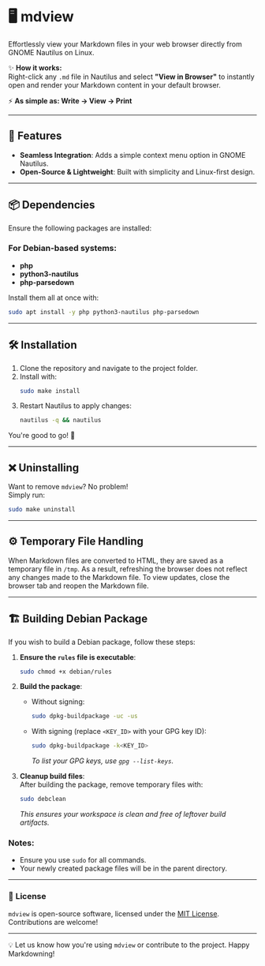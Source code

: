 # 🖥️ **mdview**  
Effortlessly view your Markdown files in your web browser directly from GNOME Nautilus on Linux.  

✨ **How it works:**  
Right-click any `.md` file in Nautilus and select **"View in Browser"** to instantly open and render your Markdown content in your default browser.  

⚡ **As simple as: Write → View → Print**  

---

## 🚀 **Features**  
- **Seamless Integration**: Adds a simple context menu option in GNOME Nautilus.  
- **Open-Source & Lightweight**: Built with simplicity and Linux-first design.

---

## 📦 **Dependencies**  

Ensure the following packages are installed:  

### For Debian-based systems:  
- **php**  
- **python3-nautilus**  
- **php-parsedown**  

Install them all at once with:  
```bash
sudo apt install -y php python3-nautilus php-parsedown
```

---

## 🛠️ **Installation**  

1. Clone the repository and navigate to the project folder.  
2. Install with:  
   ```bash
   sudo make install
   ```
3. Restart Nautilus to apply changes:  
   ```bash
   nautilus -q && nautilus
   ```

You're good to go! 🎉  

---

## ❌ **Uninstalling**  

Want to remove `mdview`? No problem!  
Simply run:  
```bash
sudo make uninstall
```

---

## ⚙️ **Temporary File Handling**

When Markdown files are converted to HTML, they are saved as a temporary file in `/tmp`. As a result, refreshing the browser does not reflect any changes made to the Markdown file. To view updates, close the browser tab and reopen the Markdown file.

---

## 🏗️ **Building Debian Package**

If you wish to build a Debian package, follow these steps:

1. **Ensure the `rules` file is executable**:  
   ```bash
   sudo chmod +x debian/rules
   ```

2. **Build the package**:  
   - Without signing:  
     ```bash
     sudo dpkg-buildpackage -uc -us
     ```
   - With signing (replace `<KEY_ID>` with your GPG key ID):  
     ```bash
     sudo dpkg-buildpackage -k<KEY_ID>
     ```
     *To list your GPG keys, use `gpg --list-keys`.*

3. **Cleanup build files**:  
   After building the package, remove temporary files with:  
   ```bash
   sudo debclean
   ```
   *This ensures your workspace is clean and free of leftover build artifacts.*

### Notes:
- Ensure you use `sudo` for all commands.
- Your newly created package files will be in the parent directory.

---

### 📜 **License**  
`mdview` is open-source software, licensed under the [MIT License](LICENSE). Contributions are welcome!  

---

💡 Let us know how you're using `mdview` or contribute to the project. Happy Markdowning!  

